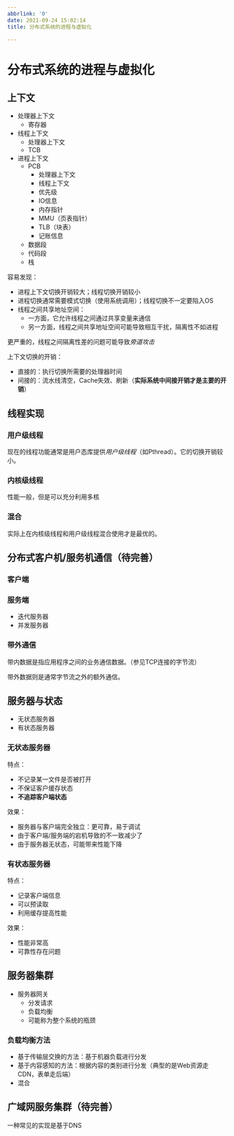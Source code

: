 ```yaml
---
abbrlink: '0'
date: 2021-09-24 15:02:14
title: 分布式系统的进程与虚拟化

---
```

# 分布式系统的进程与虚拟化
## 上下文
- 处理器上下文
  - 寄存器
- 线程上下文
  - 处理器上下文
  - TCB
- 进程上下文
  - PCB
    - 处理器上下文
    - 线程上下文
    - 优先级
    - IO信息
    - 内存指针
    - MMU（页表指针）
    - TLB（块表）
    - 记账信息
  - 数据段
  - 代码段
  - 栈

容易发现：
- 进程上下文切换开销较大；线程切换开销较小
- 进程切换通常需要模式切换（使用系统调用）；线程切换不一定要陷入OS
- 线程之间共享地址空间：
  - 一方面，它允许线程之间通过共享变量来通信
  - 另一方面，线程之间共享地址空间可能导致相互干扰，隔离性不如进程

更严重的，线程之间隔离性差的问题可能导致*旁道攻击*

上下文切换的开销：
- 直接的：执行切换所需要的处理器时间
- 间接的：流水线清空，Cache失效、刷新（**实际系统中间接开销才是主要的开销**）

## 线程实现
### 用户级线程
现在的线程功能通常是用户态库提供*用户级线程*（如Pthread）。它的切换开销较小。

### 内核级线程
性能一般，但是可以充分利用多核

### 混合
实际上在内核级线程和用户级线程混合使用才是最优的。




## 分布式客户机/服务机通信（待完善）
### 客户端
### 服务端
- 迭代服务器
- 并发服务器

### 带外通信

带内数据是指应用程序之间的业务通信数据。（参见TCP连接的字节流）

带外数据则是通常字节流之外的额外通信。

## 服务器与状态
- 无状态服务器
- 有状态服务器

### 无状态服务器
特点：
- 不记录某一文件是否被打开
- 不保证客户缓存状态
- **不追踪客户端状态**

效果：
- 服务器与客户端完全独立：更可靠，易于调试
- 由于客户端/服务端的宕机导致的不一致减少了
- 由于服务器无状态，可能带来性能下降

### 有状态服务器
特点：
- 记录客户端信息
- 可以预读取
- 利用缓存提高性能

效果：
- 性能非常高
- 可靠性存在问题

## 服务器集群
- 服务器网关
  - 分发请求
  - 负载均衡
  - 可能称为整个系统的瓶颈

### 负载均衡方法
- 基于传输层交换的方法：基于机器负载进行分发
- 基于内容感知的方法：根据内容的类别进行分发（典型的是Web资源走CDN，表单走后端）
- 混合

## 广域网服务集群（待完善）
一种常见的实现是基于DNS